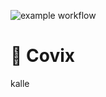 ![example workflow](https://github.com/rickardranniger/covix/actions/workflows/run-unit-tests.yml/badge.svg)
# 🚀 Covix

kalle
